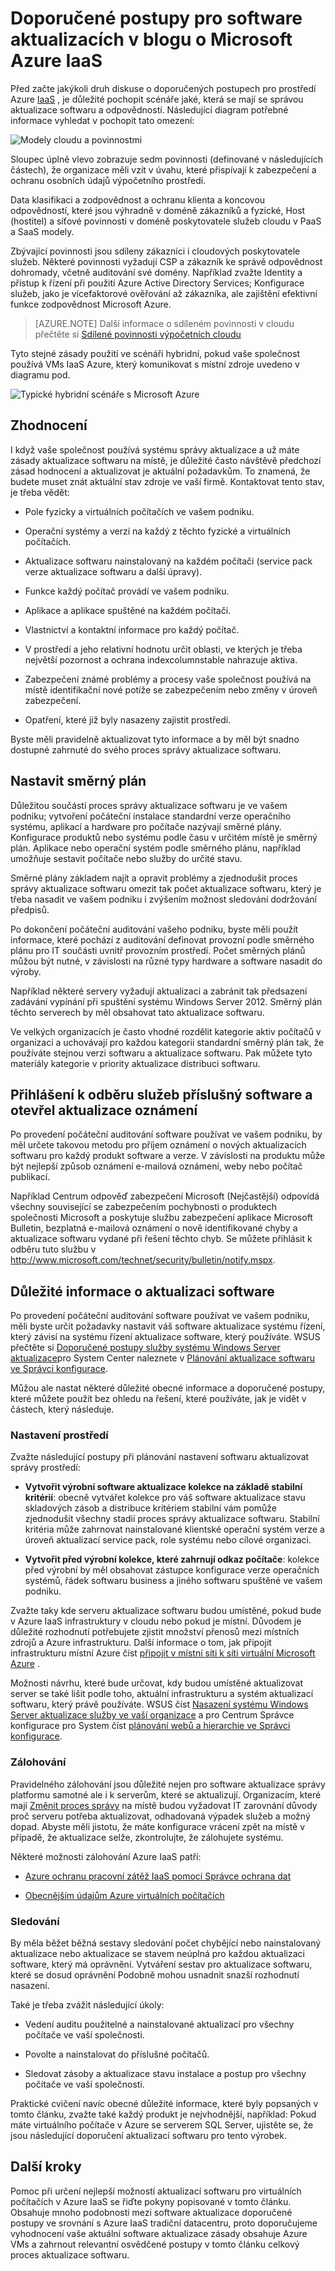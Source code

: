 <properties
   pageTitle="Doporučené postupy pro Software aktualizacích v blogu o Microsoft Azure IaaS | Microsoft Azure"
   description="Článek obsahuje kolekce doporučené postupy pro aktualizace softwaru v prostředí Microsoft Azure IaaS.  Je určená pro odborníky a analytiky zabezpečení, kteří se zabývají změnit ovládací prvek, software aktualizace a správa majetku denně, včetně těch pověřený úsilí zabezpečení a dodržování předpisů jejich organizace."
   services="security"
   documentationCenter="na"
   authors="YuriDio"
   manager="swadhwa"
   editor=""/>

<tags
   ms.service="security"
   ms.devlang="na"
   ms.topic="article"
   ms.tgt_pltfrm="na"
   ms.workload="na"
   ms.date="10/18/2016"
   ms.author="yurid"/>

# <a name="best-practices-for-software-updates-on-microsoft-azure-iaas"></a>Doporučené postupy pro software aktualizacích v blogu o Microsoft Azure IaaS

Před začte jakýkoli druh diskuse o doporučených postupech pro prostředí Azure [IaaS](https://azure.microsoft.com/overview/what-is-iaas/) , je důležité pochopit scénáře jaké, která se mají se správou aktualizace softwaru a odpovědností. Následující diagram potřebné informace vyhledat v pochopit tato omezení:

![Modely cloudu a povinnostmi](./media/azure-security-best-practices-software-updates-iaas/sec-cloudstack-new.png)

Sloupec úplně vlevo zobrazuje sedm povinnosti (definované v následujících částech), že organizace měli vzít v úvahu, které přispívají k zabezpečení a ochranu osobních údajů výpočetního prostředí.
 
Data klasifikaci a zodpovědnost a ochranu klienta a koncovou odpovědností, které jsou výhradně v doméně zákazníků a fyzické, Host (hostitel) a síťové povinnosti v doméně poskytovatele služeb cloudu v PaaS a SaaS modely. 

Zbývající povinnosti jsou sdíleny zákazníci i cloudových poskytovatele služeb. Některé povinnosti vyžadují CSP a zákazník ke správě odpovědnost dohromady, včetně auditování své domény. Například zvažte Identity a přístup k řízení při použití Azure Active Directory Services; Konfigurace služeb, jako je vícefaktorové ověřování až zákazníka, ale zajištění efektivní funkce zodpovědnost Microsoft Azure.

> [AZURE.NOTE] Další informace o sdíleném povinnosti v cloudu přečtěte si [Sdílené povinnosti výpočetních cloudu](https://gallery.technet.microsoft.com/Shared-Responsibilities-81d0ff91/file/153019/1/Shared%20responsibilities%20for%20cloud%20computing.pdf) 

Tyto stejné zásady použití ve scénáři hybridní, pokud vaše společnost používá VMs IaaS Azure, který komunikovat s místní zdroje uvedeno v diagramu pod.

![Typické hybridní scénáře s Microsoft Azure](./media/azure-security-best-practices-software-updates-iaas/sec-azconnectonpre.png)

## <a name="initial-assessment"></a>Zhodnocení

I když vaše společnost používá systému správy aktualizace a už máte zásady aktualizace softwaru na místě, je důležité často návštěvě předchozí zásad hodnocení a aktualizovat je aktuální požadavkům. To znamená, že budete muset znát aktuální stav zdroje ve vaší firmě. Kontaktovat tento stav, je třeba vědět:

-   Pole fyzicky a virtuálních počítačích ve vašem podniku.

-   Operační systémy a verzí na každý z těchto fyzické a virtuálních počítačích.

-   Aktualizace softwaru nainstalovaný na každém počítači (service pack verze aktualizace softwaru a další úpravy).

-   Funkce každý počítač provádí ve vašem podniku.

-   Aplikace a aplikace spuštěné na každém počítači.

-   Vlastnictví a kontaktní informace pro každý počítač.

-   V prostředí a jeho relativní hodnotu určit oblasti, ve kterých je třeba největší pozornost a ochrana indexcolumnstable nahrazuje aktiva.

-   Zabezpečení známé problémy a procesy vaše společnost používá na místě identifikační nové potíže se zabezpečením nebo změny v úroveň zabezpečení.

-   Opatření, které již byly nasazeny zajistit prostředí.

Byste měli pravidelně aktualizovat tyto informace a by měl být snadno dostupné zahrnuté do svého proces správy aktualizace softwaru.

## <a name="establish-a-baseline"></a>Nastavit směrný plán

Důležitou součástí proces správy aktualizace softwaru je ve vašem podniku; vytvoření počáteční instalace standardní verze operačního systému, aplikací a hardware pro počítače nazývají směrné plány. Konfigurace produktů nebo systému podle času v určitém místě je směrný plán. Aplikace nebo operační systém podle směrného plánu, například umožňuje sestavit počítače nebo služby do určité stavu.

Směrné plány základem najít a opravit problémy a zjednodušit proces správy aktualizace softwaru omezit tak počet aktualizace softwaru, který je třeba nasadit ve vašem podniku i zvýšením možnost sledování dodržování předpisů.

Po dokončení počáteční auditování vašeho podniku, byste měli použít informace, které pochází z auditování definovat provozní podle směrného plánu pro IT součásti uvnitř provozním prostředí. Počet směrných plánů můžou být nutné, v závislosti na různé typy hardware a software nasadit do výroby.

Například některé servery vyžadují aktualizaci a zabránit tak předsazení zadávání vypínání při spuštění systému Windows Server 2012. Směrný plán těchto serverech by měl obsahovat tato aktualizace softwaru.

Ve velkých organizacích je často vhodné rozdělit kategorie aktiv počítačů v organizaci a uchovávají pro každou kategorii standardní směrný plán tak, že používáte stejnou verzi softwaru a aktualizace softwaru. Pak můžete tyto materiály kategorie v priority aktualizace distribuci softwaru.

## <a name="subscribe-to-the-appropriate-software-update-notification-services"></a>Přihlášení k odběru služeb příslušný software a otevřel aktualizace oznámení

Po provedení počáteční auditování software používat ve vašem podniku, by měl určete takovou metodu pro příjem oznámení o nových aktualizacích softwaru pro každý produkt software a verze. V závislosti na produktu může být nejlepší způsob oznámení e-mailová oznámení, weby nebo počítač publikací.

Například Centrum odpověď zabezpečení Microsoft (Nejčastější) odpovídá všechny související se zabezpečením pochybnosti o produktech společnosti Microsoft a poskytuje službu zabezpečení aplikace Microsoft Bulletin, bezplatná e-mailová oznámení o nově identifikované chyby a aktualizace softwaru vydané při řešení těchto chyb. Se můžete přihlásit k odběru tuto službu v http://www.microsoft.com/technet/security/bulletin/notify.mspx.

## <a name="software-update-considerations"></a>Důležité informace o aktualizaci software

Po provedení počáteční auditování software používat ve vašem podniku, měli byste určit požadavky nastavit váš software aktualizace systému řízení, který závisí na systému řízení aktualizace software, který používáte. WSUS přečtěte si [Doporučené postupy služby systému Windows Server aktualizace](https://technet.microsoft.com/library/Cc708536)pro System Center naleznete v [Plánování aktualizace softwaru ve Správci konfigurace](https://technet.microsoft.com/library/gg712696).

Můžou ale nastat některé důležité obecné informace a doporučené postupy, které můžete použít bez ohledu na řešení, které používáte, jak je vidět v částech, který následuje.

### <a name="setting-up-the-environment"></a>Nastavení prostředí

Zvažte následující postupy při plánování nastavení softwaru aktualizovat správy prostředí:

-   **Vytvořit výrobní software aktualizace kolekce na základě stabilní kritérií**: obecně vytvářet kolekce pro váš software aktualizace stavu skladových zásob a distribuce kritériem stabilní vám pomůže zjednodušit všechny stadií proces správy aktualizace softwaru. Stabilní kritéria může zahrnovat nainstalované klientské operační systém verze a úroveň aktualizací service pack, role systému nebo cílové organizaci.

-   **Vytvořit před výrobní kolekce, které zahrnují odkaz počítače**: kolekce před výrobní by měl obsahovat zástupce konfigurace verze operačních systémů, řádek softwaru business a jiného softwaru spuštěné ve vašem podniku.

Zvažte taky kde serveru aktualizace softwaru budou umístěné, pokud bude v Azure IaaS infrastruktury v cloudu nebo pokud je místní. Důvodem je důležité rozhodnutí potřebujete zjistit množství přenosů mezi místních zdrojů a Azure infrastrukturu. Další informace o tom, jak připojit infrastrukturu místní Azure číst [připojit v místní síti k síti virtuální Microsoft Azure](https://technet.microsoft.com/library/Dn786406.aspx) .

Možnosti návrhu, které bude určovat, kdy budou umístěné aktualizovat server se také lišit podle toho, aktuální infrastrukturu a systém aktualizací softwaru, který právě používáte. WSUS číst [Nasazení systému Windows Server aktualizace služby ve vaší organizace](https://technet.microsoft.com/library/hh852340.aspx) a pro Centrum Správce konfigurace pro System číst [plánování webů a hierarchie ve Správci konfigurace](https://technet.microsoft.com/library/Gg712681.aspx).

### <a name="backup"></a>Zálohování

Pravidelného zálohování jsou důležité nejen pro software aktualizace správy platformu samotné ale i k serverům, které se aktualizují. Organizacím, které mají [Změnit proces správy](https://technet.microsoft.com/library/cc543216.aspx) na místě budou vyžadovat IT zarovnání důvody proč serveru potřeba aktualizovat, odhadovaná výpadek služeb a možný dopad. Abyste měli jistotu, že máte konfigurace vrácení zpět na místě v případě, že aktualizace selže, zkontrolujte, že zálohujete systému.

Některé možnosti zálohování Azure IaaS patří:

-   [Azure ochranu pracovní zátěž IaaS pomocí Správce ochrana dat](https://azure.microsoft.com/blog/2014/09/08/azure-iaas-workload-protection-using-data-protection-manager/)

-   [Obecnějším údajům Azure virtuálních počítačích](../backup/backup-azure-vms.md)

### <a name="monitoring"></a>Sledování

By měla běžet běžná sestavy sledování počet chybějící nebo nainstalovaný aktualizace nebo aktualizace se stavem neúplná pro každou aktualizaci software, který má oprávnění. Vytváření sestav pro aktualizace softwaru, které se dosud oprávnění Podobně mohou usnadnit snazší rozhodnutí nasazení.

Také je třeba zvážit následující úkoly:

-   Vedení auditu použitelné a nainstalované aktualizací pro všechny počítače ve vaší společnosti.

-   Povolte a nainstalovat do příslušné počítačů.

-   Sledovat zásoby a aktualizace stavu instalace a postup pro všechny počítače ve vaší společnosti.

Praktické cvičení navíc obecné důležité informace, které byly popsaných v tomto článku, zvažte také každý produkt je nejvhodnější, například: Pokud máte virtuálního počítače v Azure se serverem SQL Server, ujistěte se, že jsou následující doporučení aktualizací softwaru pro tento výrobek.

## <a name="next-steps"></a>Další kroky

Pomoc při určení nejlepší možností aktualizací softwaru pro virtuálních počítačích v Azure IaaS se řiďte pokyny popisované v tomto článku. Obsahuje mnoho podobnosti mezi software aktualizace doporučené postupy ve srovnání s Azure IaaS tradiční datacentru, proto doporučujeme vyhodnocení vaše aktuální software aktualizace zásady obsahuje Azure VMs a zahrnout relevantní osvědčené postupy v tomto článku celkový proces aktualizace softwaru.
